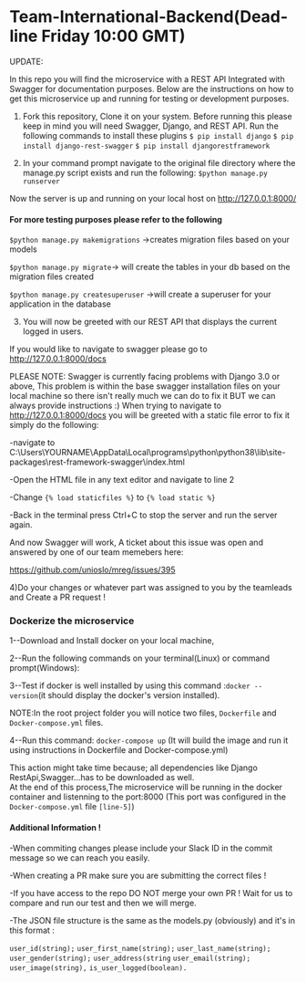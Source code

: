 # Team-International-Backend(Dead-line Friday 10:00 GMT)

UPDATE: 

In this repo you will find the microservice with a REST API Integrated with Swagger for documentation purposes.
Below are the instructions on how to get this microservice up and running for testing or development purposes.

1) Fork this repository, Clone it on your system.
Before running this please keep in mind you will need Swagger, Django, and REST API.
Run the following commands to install these plugins
`$ pip install django`
`$ pip install django-rest-swagger`
`$ pip install djangorestframework`

2) In your command prompt navigate to the original file directory where the manage.py script exists and run the following:
`$python manage.py runserver`

Now the server is up and running on your local host on http://127.0.0.1:8000/

#### For more testing purposes please refer to the following 

`$python manage.py makemigrations` ->creates migration files based on your models

`$python manage.py migrate`-> will create the tables in your db based on the migration files created

`$python manage.py createsuperuser` ->will create a superuser for your application in the database

3) You will now be greeted with our REST API that displays the current logged in users.

If you would like to navigate to swagger please go to http://127.0.0.1:8000/docs 


PLEASE NOTE: Swagger is currently facing problems with Django 3.0 or above, This problem is within the base swagger installation files on your local machine so there isn't really much we can do to fix it BUT we can always provide instructions :)
When trying to navigate to http://127.0.0.1:8000/docs you will be greeted with a static file error to fix it simply do the following: 

-navigate to C:\Users\YOURNAME\AppData\Local\programs\python\python38\lib\site-packages\rest-framework-swagger\index.html

-Open the HTML file in any text editor and navigate to line 2 

-Change `{% load staticfiles %}` to `{% load static %}`

-Back in the terminal press Ctrl+C to stop the server and run the server again. 

And now Swagger will work, A ticket about this issue was open and answered by one of our team memebers here:

https://github.com/unioslo/mreg/issues/395


4)Do your changes or whatever part was assigned to you by the teamleads and Create a PR request !  


###  Dockerize the microservice 


1--Download and Install docker on your local machine,

2--Run the following  commands on your terminal(Linux) or command prompt(Windows):

3--Test if docker is well installed by using this command :`docker --version`(it should display the docker's version installed).
   
   NOTE:In the root project folder you will notice two files, `Dockerfile` and `Docker-compose.yml` files.
   
4--Run this command: `docker-compose up` (It will build the image and run it using instructions in Dockerfile and 
   Docker-compose.yml)  
   
   This action might take time because; all dependencies like Django RestApi,Swagger...has to be downloaded as well.    
   At the end of this process,The microservice will be running in the docker container and listenning to the port:8000
   (This port was configured in the  `Docker-compose.yml` file `[line-5]`)
   

####  Additional Information !

-When commiting changes please include your Slack ID in the commit message so we can reach you easily.

-When creating a PR make sure you are submitting the correct files !

-If you have access to the repo DO NOT merge your own PR ! Wait for us to compare and run our test and then we will merge. 

-The JSON file structure is the same as the models.py (obviously) and it's in this format :

`user_id(string);`
`user_first_name(string);`
`user_last_name(string);`
`user_gender(string);`
`user_address(string`
`user_email(string);`
`user_image(string),`
`is_user_logged(boolean).`

